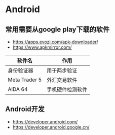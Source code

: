 # Android

## 常用需要从google play下载的软件

- <https://apps.evozi.com/apk-downloader/>
- <https://www.apkmirror.com/>

| 软件名        | 作用             |
|---------------|----------------|
| 身份验证器    | 用于两步验证     |
| Meta Trader 5 | 外汇交易软件     |
| AIDA 64       | 手机硬件检测软件 |

## Android开发

- <https://developer.android.com/>
- <https://developer.android.google.cn/>